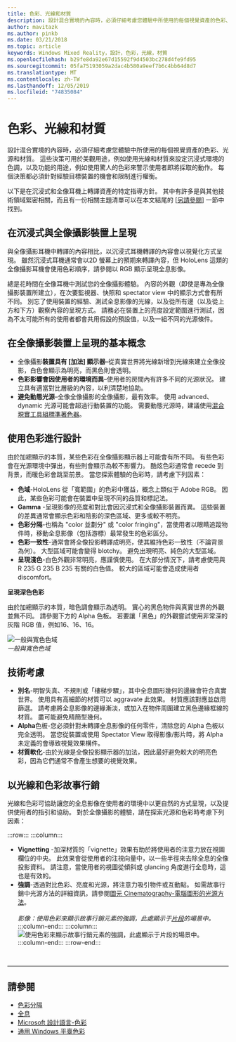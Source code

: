 ```yaml
---
title: 色彩、光線和材質
description: 設計混合實境的內容時，必須仔細考慮您體驗中所使用的每個視覺資產的色彩、光源和材質。
author: mavitazk
ms.author: pinkb
ms.date: 03/21/2018
ms.topic: article
keywords: Windows Mixed Reality，設計，色彩，光線，材質
ms.openlocfilehash: b29fe8da92e67d15592f9d4503bc278d4fe9fd95
ms.sourcegitcommit: 05fa75193059a2dac4b580a9eef7b6c4bb64d8d7
ms.translationtype: MT
ms.contentlocale: zh-TW
ms.lasthandoff: 12/05/2019
ms.locfileid: "74835084"
---
```

# <a name="color-light-and-materials"></a>色彩、光線和材質

設計混合實境的內容時，必須仔細考慮您體驗中所使用的每個視覺資產的色彩、光源和材質。 這些決策可用於美觀用途，例如使用光線和材質來設定沉浸式環境的色調，以及功能的用途，例如使用驚人的色彩來警示使用者即將採取的動作。 每個決策都必須針對經驗目標裝置的機會和限制進行權衡。

以下是在沉浸式和全像耳機上轉譯資產的特定指導方針。 其中有許多是與其他技術領域緊密相關，而且有一份相關主題清單可以在本文結尾的 [[另請參閱](color,-light-and-materials.md#see-also)] 一節中找到。

## <a name="rendering-on-immersive-vs-holographic-devices"></a>在沉浸式與全像攝影裝置上呈現

與全像攝影耳機中轉譯的內容相比，以沉浸式耳機轉譯的內容會以視覺化方式呈現。 雖然沉浸式耳機通常會以2D 螢幕上的預期來轉譯內容，但 HoloLens 這類的全像攝影耳機會使用色彩順序，請參閱以 RGB 顯示呈現全息影像。

總是花時間在全像耳機中測試您的全像攝影體驗。 內容的外觀（即使是專為全像攝影裝置所建立），在次要監視器、快照和 spectator view 中的顯示方式會有所不同。 別忘了使用裝置的經驗、測試全息影像的光線，以及從所有邊（以及從上方和下方）觀察內容的呈現方式。 請務必在裝置上的亮度設定範圍進行測試，因為不太可能所有的使用者都會共用假設的預設值，以及一組不同的光源條件。

## <a name="fundamentals-of-rendering-on-holographic-devices"></a>在全像攝影裝置上呈現的基本概念
* 全像攝影**裝置具有 [加法] 顯示器**–從真實世界將光線新增到光線來建立全像投影，白色會顯示為明亮，而黑色則會透明。
* **色彩影響會因使用者的環境而異**–使用者的房間內有許多不同的光源狀況。 建立具有適當對比層級的內容，以利清楚地協助。
* **避免動態光源**–全像全像攝影的全像攝影，最有效率。 使用 advanced、dynamic 光源可能會超過行動裝置的功能。 需要動態光源時，建議使用[混合現實工具組標準著色器](https://github.com/microsoft/MixedRealityToolkit-Unity/blob/mrtk_release/Documentation/README_MRTKStandardShader.md)。 

## <a name="designing-with-color"></a>使用色彩進行設計

由於加總顯示的本質，某些色彩在全像攝影顯示器上可能會有所不同。 有些色彩會在光源環境中彈出，有些則會顯示為較不影響力。 酷炫色彩通常會 recede 到背景，而暖色彩會跳至前景。 當您探索體驗的色彩時，請考慮下列因素：
* **色域**-HoloLens 從「寬範圍」的色彩中獲益，概念上類似于 Adobe RGB。 因此，某些色彩可能會在裝置中呈現不同的品質和標記法。
* **Gamma** -呈現影像的亮度和對比會因沉浸式和全像攝影裝置而異。 這些裝置的差異通常會顯示色彩和陰影的深色區域、更多或較不明亮。
* **色彩分隔**-也稱為 "color 並劃分" 或 "color fringing"，當使用者以眼睛追蹤物件時，移動全息影像（包括游標）最常發生的色彩區分。
* **色彩一致性**-通常會將全像投影轉譯成明亮，使其維持色彩一致性（不論背景為何）。 大型區域可能會變得 blotchy。 避免出現明亮、純色的大型區域。
* **呈現淺色**-白色外觀非常明亮，應謹慎使用。 在大部分情況下，請考慮使用與 R 235 G 235 B 235 有關的白色值。 較大的區域可能會造成使用者 discomfort。

**呈現深色色彩**

由於加總顯示的本質，暗色調會顯示為透明。 實心的黑色物件與真實世界的外觀並無不同。 請參閱下方的 Alpha 色板。 若要讓「黑色」的外觀嘗試使用非常深的灰階 RGB 值，例如16、16、16。

![一般與寬色色域](images/640px-widegamut.png)<br>
*一般與寬色色域*

## <a name="technical-considerations"></a>技術考慮
* **別名**-明智失真、不規則或「樓梯步驟」，其中全息圖形幾何的邊緣會符合真實世界。 使用具有高細節的材質可以 aggravate 此效果。 材質應該對應並啟用篩選。 請考慮將全息影像的邊緣漸淡，或加入在物件周圍建立黑色邊緣框線的材質。 盡可能避免精簡型幾何。
* **Alpha**色板-您必須針對未轉譯全息影像的任何零件，清除您的 Alpha 色板以完全透明。 當您從裝置或使用 Spectator View 取得影像/影片時，將 Alpha 未定義的會導致視覺效果構件。
* **材質軟化**-由於光線是全像投影顯示器的加法，因此最好避免較大的明亮色彩，因為它們通常不會產生想要的視覺效果。

## <a name="storytelling-with-light-and-color"></a>以光線和色彩故事行銷

光線和色彩可協助讓您的全息影像在使用者的環境中以更自然的方式呈現，以及提供使用者的指引和協助。 對於全像攝影的體驗，請在探索光源和色彩時考慮下列因素：

:::row:::
    :::column:::
* **Vignetting** -加深材質的「vignette」效果有助於將使用者的注意力放在視圖欄位的中央。 此效果會從使用者的注視向量中，以一些半徑來去除全息的全像投影資料。 請注意，當使用者的視圖從傾斜或 glancing 角度進行全息時，這也是有效的。<br>
* **強調**-透過對比色彩、亮度和光源，將注意力吸引物件或互動點。 如需故事行銷中光源方法的詳細資訊，請參閱[圖元 Cinematography-電腦圖形的光源方法](http://media.siggraph.org/education/cgsource/Archive/ConfereceCourses/S96/course30.pdf)。<br>
        <br>
        *影像：使用色彩來顯示故事行銷元素的強調，此處顯示于[片段](https://www.microsoft.com/p/fragments/9nblggh5ggm8)的場景中。*
    :::column-end:::
        :::column:::
        ![使用色彩來顯示故事行銷元素的強調，此處顯示于片段的場景中。](images/640px-fragments.jpg)<br>
    :::column-end:::
:::row-end:::


<br>

---

## <a name="see-also"></a>請參閱
* [色彩分隔](hologram-stability.md#color-separation)
* [全息](hologram.md)
* [Microsoft 設計語言-色彩](https://www.microsoft.com/design/color)
* [通用 Windows 平臺色彩](https://docs.microsoft.com/windows/uwp/style/color)
